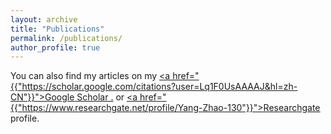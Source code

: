 ```yaml
---
layout: archive
title: "Publications"
permalink: /publications/
author_profile: true
---
```


You can also find my articles on my <u><a href="{{"https://scholar.google.com/citations?user=Lq1F0UsAAAAJ&hl=zh-CN"}}">Google Scholar </a>.</u> or <u><a href="{{"https://www.researchgate.net/profile/Yang-Zhao-130"}}">Researchgate </a></u> profile.




